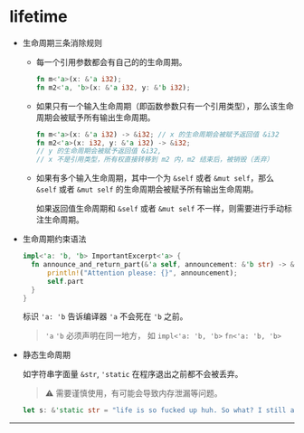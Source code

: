 # lifetime

- 生命周期三条消除规则

  - 每一个引用参数都会有自己的的生命周期。

    ```rust
    fn m<'a>(x: &'a i32);
    fn m2<'a, 'b>(x: &'a i32, y: &'b i32);
    ```

  - 如果只有一个输入生命周期（即函数参数只有一个引用类型），那么该生命周期会被赋予所有输出生命周期。

    ```rust
    fn m<'a>(x: &'a i32) -> &i32; // x 的生命周期会被赋予返回值 &i32 
    fn m2<'a>(x: i32, y: &'a i32) -> &i32;
    // y 的生命周期会被赋予返回值 &i32,
    // x 不是引用类型，所有权直接转移到 m2 内，m2 结束后，被销毁（丢弃）
    ```

  - 如果有多个输入生命周期，其中一个为 `&self` 或者 `&mut self`，那么 `&self` 或者 `&mut self` 的生命周期会被赋予所有输出生命周期。

    如果返回值生命周期和 `&self` 或者 `&mut self` 不一样，则需要进行手动标注生命周期。

- 生命周期约束语法
  
  ```rust
  impl<'a: 'b, 'b> ImportantExcerpt<'a> {
    fn announce_and_return_part(&'a self, announcement: &'b str) -> &'b str {
        println!("Attention please: {}", announcement);
        self.part
    }
  }
  ```

  标识 `'a: 'b` 告诉编译器 `'a` 不会死在 `'b` 之前。

  > `'a` `'b` 必须声明在同一地方， 如 `impl<'a: 'b, 'b>` `fn<'a: 'b, 'b>`

- 静态生命周期
  
  如字符串字面量 `&str`, `'static` 在程序退出之前都不会被丢弃。

  > :warning: 需要谨慎使用，有可能会导致内存泄漏等问题。

  ```rust
  let s: &'static str = "life is so fucked up huh. So what? I still alive motherfucker.";
  ```

---
